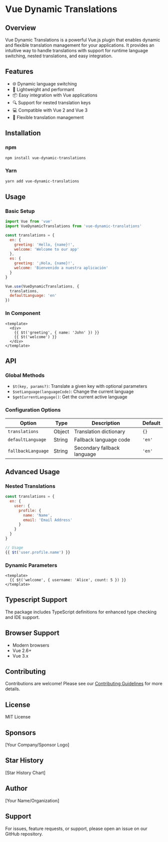 # Vue Dynamic Translations

## Overview

Vue Dynamic Translations is a powerful Vue.js plugin that enables dynamic and flexible translation management for your applications. It provides an intuitive way to handle translations with support for runtime language switching, nested translations, and easy integration.

## Features

- 🌐 Dynamic language switching
- 🚀 Lightweight and performant
- 📦 Easy integration with Vue applications
- 🔍 Support for nested translation keys
- 💻 Compatible with Vue 2 and Vue 3
- 🌈 Flexible translation management

## Installation

### npm
```bash
npm install vue-dynamic-translations
```

### Yarn
```bash
yarn add vue-dynamic-translations
```

## Usage

### Basic Setup

```javascript
import Vue from 'vue'
import VueDynamicTranslations from 'vue-dynamic-translations'

const translations = {
  en: {
    greeting: 'Hello, {name}!',
    welcome: 'Welcome to our app'
  },
  es: {
    greeting: '¡Hola, {name}!',
    welcome: 'Bienvenido a nuestra aplicación'
  }
}

Vue.use(VueDynamicTranslations, {
  translations,
  defaultLanguage: 'en'
})
```

### In Component

```vue
<template>
  <div>
    {{ $t('greeting', { name: 'John' }) }}
    {{ $t('welcome') }}
  </div>
</template>
```

## API

### Global Methods

- `$t(key, params?)`: Translate a given key with optional parameters
- `$setLanguage(languageCode)`: Change the current language
- `$getCurrentLanguage()`: Get the current active language

### Configuration Options

| Option | Type | Description | Default |
|--------|------|-------------|---------|
| `translations` | Object | Translation dictionary | `{}` |
| `defaultLanguage` | String | Fallback language code | `'en'` |
| `fallbackLanguage` | String | Secondary fallback language | `'en'` |

## Advanced Usage

### Nested Translations

```javascript
const translations = {
  en: {
    user: {
      profile: {
        name: 'Name',
        email: 'Email Address'
      }
    }
  }
}

// Usage
{{ $t('user.profile.name') }}
```

### Dynamic Parameters

```vue
<template>
  {{ $t('welcome', { username: 'Alice', count: 5 }) }}
</template>
```

## Typescript Support

The package includes TypeScript definitions for enhanced type checking and IDE support.

## Browser Support

- Modern browsers
- Vue 2.6+
- Vue 3.x

## Contributing

Contributions are welcome! Please see our [Contributing Guidelines](CONTRIBUTING.md) for more details.

## License

MIT License

## Sponsors

[Your Company/Sponsor Logo]

## Star History

[Star History Chart]

## Author

[Your Name/Organization]

## Support

For issues, feature requests, or support, please open an issue on our GitHub repository.